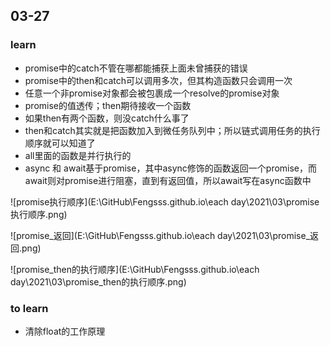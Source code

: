 ## 03-27

















### learn

<ul>
    <li>promise中的catch不管在哪都能捕获上面未曾捕获的错误</li>
    <li>promise中的then和catch可以调用多次，但其构造函数只会调用一次</li>
    <li>任意一个非promise对象都会被包裹成一个resolve的promise对象</li>
    <li>promise的值透传；then期待接收一个函数</li>
    <li>如果then有两个函数，则没catch什么事了</li>
    <li>then和catch其实就是把函数加入到微任务队列中；所以链式调用任务的执行顺序就可以知道了</li>
    <li>all里面的函数是并行执行的</li>
    <li>async 和 await基于promise，其中async修饰的函数返回一个promise，而await则对promise进行阻塞，直到有返回值，所以await写在async函数中</li>
</ul>



![promise执行顺序](E:\GitHub\Fengsss.github.io\each day\2021\03\promise执行顺序.png)







![promise_返回](E:\GitHub\Fengsss.github.io\each day\2021\03\promise_返回.png)



![promise_then的执行顺序](E:\GitHub\Fengsss.github.io\each day\2021\03\promise_then的执行顺序.png)

### to learn

<ul>
    <li>清除float的工作原理</li>
</ul>

